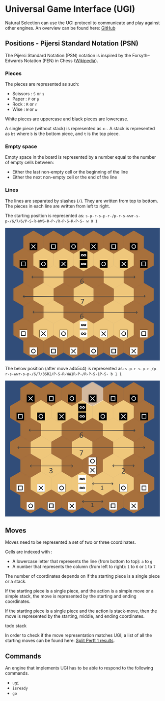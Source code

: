 # Universal Game Interface (UGI)

Natural Selection can use the UGI protocol to communicate and play against other engines.
An overview can be found here: [GitHub](https://github.com/kz04px/cutegames/blob/master/ugi.md)

## Positions - Pijersi Standard Notation (PSN)

The Pijersi Standard Notation (PSN) notation is inspired by the Forsyth–Edwards Notation (FEN) in Chess ([Wikipedia](https://en.wikipedia.org/wiki/Forsyth–Edwards_Notation)).

### Pieces

The pieces are represented as such:
* Scissors : `S` or `s`
* Paper : `P` or `p`
* Rock : `R` or `r`
* Wise : `W` or `w`

White pieces are uppercase and black pieces are lowercase.

A single piece (without stack) is represented as `x-`. A stack is represented as `bt` where `b` is the bottom piece, and `t` is the top piece.

### Empty space

Empty space in the board is represented by a number equal to the number of empty cells between:
* Either the last non-empty cell or the beginning of the line
* Either the next non-empty cell or the end of the line

### Lines

The lines are separated by slashes (`/`). They are written from top to bottom. The pieces in each line are written from left to right.

The starting position is represented as: `s-p-r-s-p-r-/p-r-s-wwr-s-p-/6/7/6/P-S-R-WWS-R-P-/R-P-S-R-P-S- w 0 1`

![Starting PSN representation](doc/startpos.png)

The below position (after move a4b5c4) is represented as: `s-p-r-s-p-r-/p-r-s-wwr-s-p-/6/7/3SR2/P-S-R-WW1R-P-/R-P-S-1P-S- b 1 1`

![PSN representation after a4b5c4](doc/a4b5c4.png)

## Moves

Moves need to be represented a set of two or three coordinates.

Cells are indexed with :

* A lowercase letter that represents the line (from bottom to top): `a` to `g`
* A number that represents the column (from left to right): `1` to `6` or `1` to `7`

The number of coordinates depends on if the starting piece is a single piece or a stack.

If the starting piece is a single piece, and the action is a simple move or a simple stack, the move is represented by the starting and ending coordinates.

If the starting piece is a single piece and the action is stack-move, then the move is represented by the starting, middle, and ending coordinates.

todo stack

In order to check if the move representation matches UGI, a list of all the starting moves can be found here: [Split Perft 1 results](doc/perftsplit_1_startpos.txt).

## Commands

An engine that implements UGI has to be able to respond to the following commands.

* `ugi`
* `isready`
* `go`
